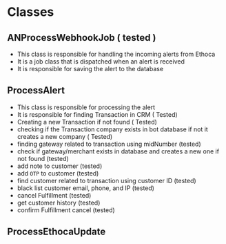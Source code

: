 # Classes
## ANProcessWebhookJob ( tested )
- This class is responsible for handling the incoming alerts from Ethoca
- It is a job class that is dispatched when an alert is received
- It is responsible for saving the alert to the database


## ProcessAlert
- This class is responsible for processing the alert
- It is responsible for finding Transaction in CRM ( Tested)
- Creating a new Transaction if not found ( Tested)
- checking if the Transaction company exists in bot database if not it creates a new company ( Tested)
- finding gateway related to transaction using midNumber (tested)
- check if gateway/merchant exists in database and creates a new one if not found (tested)
- add note to customer (tested)
- add `OTP` to customer (tested)
- find customer related to transaction using customer ID (tested)
- black list customer email, phone, and IP (tested)
- cancel Fulfillment (tested)
- get customer history (tested)
- confirm Fulfillment  cancel (tested)
## ProcessEthocaUpdate

